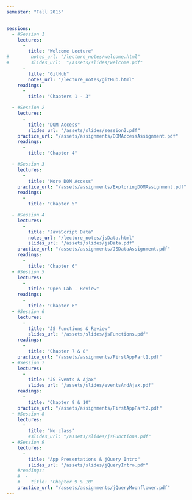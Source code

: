 ```yaml
---
semester: "Fall 2015"


sessions:
  - #Session 1
    lectures:
      -
        title: "Welcome Lecture"
#        notes_url: "/lecture_notes/welcome.html"
#        slides_url:  "/assets/slides/welcome.pdf"
      -
        title: "GitHub"
        notes_url: "/lecture_notes/gitHub.html"
    readings:
      -
        title: "Chapters 1 - 3"

  - #Session 2
    lectures:
      -
        title: "DOM Access"
        slides_url: "/assets/slides/session2.pdf"
    practice_url: "/assets/assignments/DOMAccessAssignment.pdf"
    readings:
      -
        title: "Chapter 4"

  - #Session 3
    lectures:
      -
        title: "More DOM Access"
    practice_url: "/assets/assignments/ExploringDOMAssignment.pdf"
    readings:
      -
        title: "Chapter 5"

  - #Session 4
    lectures:
      -
        title: "JavaScript Data"
        notes_url: "/lecture_notes/jsData.html"
        slides_url: "/assets/slides/jsData.pdf"
    practice_url: "/assets/assignments/JSDataAssignment.pdf"
    readings:
      -
        title: "Chapter 6"
  - #Session 5
    lectures:
      -
        title: "Open Lab - Review"
    readings:
      -
        title: "Chapter 6"
  - #Session 6
    lectures:
      -
        title: "JS Functions & Review"
        slides_url: "/assets/slides/jsFunctions.pdf"
    readings:
      -
        title: "Chapter 7 & 8"
    practice_url: "/assets/assignments/FirstAppPart1.pdf"
  - #Session 7
    lectures:
      -
        title: "JS Events & Ajax"
        slides_url: "/assets/slides/eventsAndAjax.pdf"
    readings:
      -
        title: "Chapter 9 & 10"
    practice_url: "/assets/assignments/FirstAppPart2.pdf"
  - #Session 8
    lectures:
      -
        title: "No class"
        #slides_url: "/assets/slides/jsFunctions.pdf"
  - #Session 9
    lectures:
      -
        title: "App Presentations & jQuery Intro"
        slides_url: "/assets/slides/jQueryIntro.pdf"
    #readings:
    #  -
    #    title: "Chapter 9 & 10"
    practice_url: "/assets/assignments/jQueryMoonflower.pdf"
---
```

